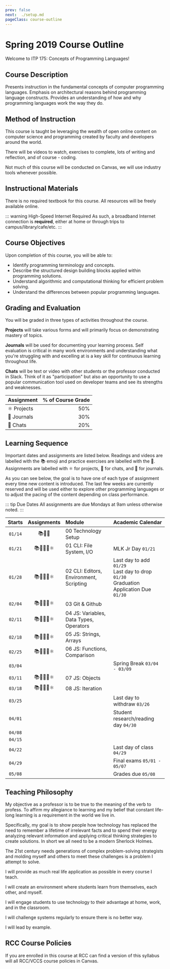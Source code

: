 ```yaml
---
prev: false
next:  ./setup.md
pageClass: course-outline
---
```

# Spring 2019 Course Outline

Welcome to ITP 175: Concepts of Programming Languages!

## Course Description

Presents instruction in the fundamental concepts of computer programming languages. Emphasis on architectural reasons behind programming language constructs. Provides an understanding of how and why programming languages work the way they do.

## Method of Instruction

This course is taught be leveraging the wealth of open online content on computer science and programming created by faculty and developers around the world.

There will be videos to watch, exercises to complete, lots of writing and reflection, and of course - coding.

Not much of this course will be conducted on Canvas, we will use industry tools whenever possible.

## Instructional Materials

There is no required textbook for this course. All resources will be freely available online.

::: warning High-Speed Internet Required
As such, a broadband Internet connection is **required**, either at home or through trips to campus/library/cafe/etc.
:::

## Course Objectives

Upon completion of this course, you will be able to:

* Identify programming terminology and concepts.
* Describe the structured design building blocks applied within programming solutions.
* Understand algorithmic and computational thinking for efficient problem solving.
* Understand the differences between popular programming languages.

## Grading and Evaluation

You will be graded in three types of activities throughout the course.

**Projects** will take various forms and will primarily focus on demonstrating mastery of topics.

**Journals** will be used for documenting your learning process. Self evaluation is critical in many work environments and understanding what you're struggling with and excelling at is a key skill for continuous learning throughout life.

**Chats** will be text or video with other students or the professor conducted in Slack. Think of it as "participation" but also an opportunity to use a popular communication tool used on developer teams and see its strengths and weaknesses.

|Assignment |  % of Course Grade |
|:----------|-------------------:|
| :atom_symbol: Projects  | 50% |
| :memo: Journals  | 30% |
| :speech_balloon: Chats | 20% |

## Learning Sequence

Important dates and assignments are listed below. Readings and videos are labelled with the :books: emoji and practice exercises are labelled with the :repeat:. Assignments are labelled with :atom_symbol: for projects, :speech_balloon: for chats, and :memo: for journals.

As you can see below, the goal is to have one of each type of assignment every time new content is introduced. The last few weeks are currently reserved and will be used either to explore other programming languages or to adjust the pacing of the content depending on class performance.

::: tip Due Dates
All assignments are due Mondays at 9am unless otherwise noted.
:::

<div class="learning-sequence">

| Starts | Assignments | Module | Academic Calendar |
|:------:|:-----------:|:-------------------|:--------|
|`01/14`| :books::speech_balloon::memo: | 00 Technology Setup |  |
|`01/21`| :books::repeat::speech_balloon::memo::atom_symbol:|01 CLI: File System, I/O | MLK Jr Day `01/21` |
|`01/28`| :books::repeat::speech_balloon::memo::atom_symbol:| 02 CLI: Editors, Environment, Scripting | Last day to add `01/29`<br />Last day to drop `01/30`<br />Graduation Application Due `01/30` |
|`02/04`| :books::repeat::speech_balloon::memo::atom_symbol: | 03 Git & Github |  |
|`02/11`| :books::repeat::speech_balloon::memo::atom_symbol: | 04 JS: Variables, Data Types, Operators|  |
|`02/18`| :books::repeat::speech_balloon::memo::atom_symbol: | 05 JS: Strings, Arrays |  |
|`02/25`| :books::repeat::speech_balloon::memo::atom_symbol: | 06 JS: Functions, Comparison |  |
|`03/04`| || Spring Break `03/04 - 03/09` |
|`03/11`| :books::repeat::speech_balloon::memo::atom_symbol:| 07 JS: Objects |  |
|`03/18`| :books::repeat::speech_balloon::memo::atom_symbol:| 08 JS: Iteration |  |
|`03/25`| | | Last day to withdraw `03/26` |
|`04/01`| | | Student research/reading day `04/30` |
|`04/08`| | |  |
|`04/15`| | |  |
|`04/22`| | | Last day of class `04/29` |
|`04/29`| | | Final exams `05/01 - 05/07`|
|`05/08`| | | Grades due `05/08` |

</div>

## Teaching Philosophy

My objective as a professor is to be true to the meaning of the verb to profess. To affirm my allegiance to learning and my belief that constant life-long learning is a requirement in the world we live in.

Specifically, my goal is to show people how technology has replaced the need to remember a lifetime of irrelevant facts and to spend their energy analyzing relevant information and applying critical thinking strategies to create solutions. In short we all need to be a modern Sherlock Holmes.

The 21st century needs generations of complex problem-solving strategists and molding myself and others to meet these challenges is a problem I attempt to solve.

I will provide as much real life application as possible in every course I teach.

I will create an environment where students learn from themselves, each other, and myself.

I will engage students to use technology to their advantage at home, work, and in the classroom.

I will challenge systems regularly to ensure there is no better way.

I will lead by example.

## RCC Course Policies

If you are enrolled in this course at RCC can find a version of this syllabus will all RCC/VCCS course policies in Canvas.

[//]: # (References)
